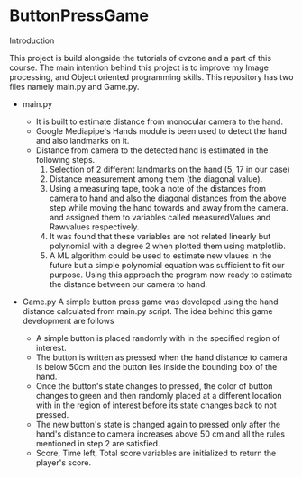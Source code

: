 # ButtonPressGame

Introduction

This project is build alongside the tutorials of cvzone and a part of this course. The main intention behind this project is to improve my Image processing, and Object oriented programming skills.
This repository has two files namely main.py and Game.py. 
- main.py
   - It is built to estimate distance from monocular camera to the hand. 
   - Google Mediapipe's Hands module is been used to detect the hand and also landmarks on it.
   - Distance from camera to the detected hand is estimated in the following steps.
     1. Selection of 2 different landmarks on the hand (5, 17 in our case)
     2. Distance measurement among them (the diagonal value).
     3. Using a measuring tape, took a note of the distances from camera to hand and also the diagonal distances from the above step while moving the hand towards and away from the camera. and assigned them to variables called measuredValues and Rawvalues respectively.
     4. It was found that these variables are not related linearly but polynomial with a degree 2 when plotted them using matplotlib.
     5. A ML algorithm could be used to estimate new vlaues in the future but a simple polynomial equation was sufficient to fit our purpose. Using this approach the program now ready to estimate the distance between our camera to hand.

- Game.py
  A simple button press game was developed using the hand distance calculated from main.py script. The idea behind this game development are follows
  - A simple button is placed randomly with in the specified region of interest.
  - The button is written as pressed when the hand distance to camera is below 50cm and the button lies inside the bounding box of the hand.
  - Once the button's state changes to pressed, the color of button changes to green and then randomly placed at a different location with in the region of interest before its state changes back to not pressed. 
  - The new button's state is changed again to pressed only after the hand's distance to camera increases above 50 cm and all the rules mentioned in step 2 are satisfied.
  - Score, Time left, Total score variables are initialized to return the player's score.
  
